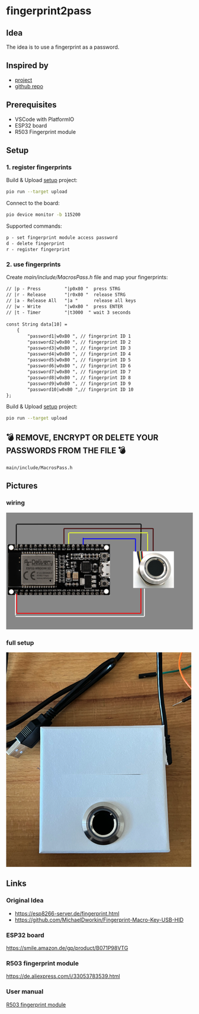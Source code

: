 # fingerprint2pass

## Idea

The idea is to use a fingerprint as a password.

## Inspired by

- [project](https://esp8266-server.de/fingerprint.html)
- [github repo](https://github.com/MichaelDworkin/Fingerprint-Macro-Key-USB-HID)

## Prerequisites

- VSCode with PlatformIO
- ESP32 board
- R503 Fingerprint module

## Setup

### 1.  register fingerprints

Build & Upload [setup](./setup) project:

```bash
pio run --target upload
```

Connect to the board:

```bash
pio device monitor -b 115200
```

Supported commands:

```text
p - set fingerprint module access password
d - delete fingerprint
r - register fingerprint
```

### 2. use fingerprints

Create *main/include/MacrosPass.h* file and map your fingerprints:

```text
// |p - Press         "|p0x80 "  press STRG
// |r - Release       "|r0x80 "  release STRG
// |a - Release All   "|a "      release all keys
// |w - Write         "|w0xB0 "  press ENTER
// |t - Timer         "|t3000  " wait 3 seconds

const String data[10] =
    {
        "password1|w0xB0 ", // fingerprint ID 1
        "password2|w0xB0 ", // fingerprint ID 2
        "password3|w0xB0 ", // fingerprint ID 3
        "password4|w0xB0 ", // fingerprint ID 4
        "password5|w0xB0 ", // fingerprint ID 5
        "password6|w0xB0 ", // fingerprint ID 6
        "password7|w0xB0 ", // fingerprint ID 7
        "password8|w0xB0 ", // fingerprint ID 8
        "password9|w0xB0 ", // fingerprint ID 9
        "password10|w0xB0 ",// fingerprint ID 10
};
```

Build & Upload [setup](./main) project:

```bash
pio run --target upload
```

## :bomb: REMOVE, ENCRYPT OR DELETE YOUR PASSWORDS FROM THE FILE :bomb:

```text
main/include/MacrosPass.h
```

## Pictures

### wiring

![wiring](wiring.png)

### full setup

![ready to go](fingerprint2pass.png)

## Links

### Original Idea

- <https://esp8266-server.de/fingerprint.html>
- <https://github.com/MichaelDworkin/Fingerprint-Macro-Key-USB-HID>

### ESP32 board

<https://smile.amazon.de/gp/product/B071P98VTG>

### R503 fingerprint module

<https://de.aliexpress.com/i/33053783539.html>

### User manual

[R503 fingerprint module](R503_fingerprint_module.pdf)
